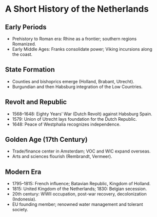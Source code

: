 # A Short History of the Netherlands

## Early Periods
- Prehistory to Roman era: Rhine as a frontier; southern regions Romanized.
- Early Middle Ages: Franks consolidate power; Viking incursions along the coast.

## State Formation
- Counties and bishoprics emerge (Holland, Brabant, Utrecht).
- Burgundian and then Habsburg integration of the Low Countries.

## Revolt and Republic
- 1568–1648: Eighty Years’ War (Dutch Revolt) against Habsburg Spain.
- 1579: Union of Utrecht lays foundation for the Dutch Republic.
- 1648: Peace of Westphalia recognizes independence.

## Golden Age (17th Century)
- Trade/finance center in Amsterdam; VOC and WIC expand overseas.
- Arts and sciences flourish (Rembrandt, Vermeer).

## Modern Era
- 1795–1815: French influence; Batavian Republic, Kingdom of Holland.
- 1815: United Kingdom of the Netherlands; 1830: Belgian secession.
- 20th century: WWII occupation, post-war recovery, decolonization (Indonesia).
- EU founding member; renowned water management and tolerant society.